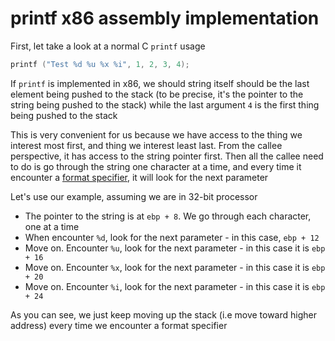 # printf x86 assembly implementation

First, let take a look at a normal C `printf` usage

```c
printf ("Test %d %u %x %i", 1, 2, 3, 4);
```

If `printf` is implemented in x86, we should string itself should be the last element being pushed to the stack (to be precise, it's the pointer to the string being pushed to the stack) while the last argument `4` is the first thing being pushed to the stack

This is very convenient for us because we have access to the thing we interest most first, and thing we interest least last. From the callee perspective, it has access to the string pointer first. Then all the callee need to do is go through the string one character at a time, and every time it encounter a [format specifier](https://cplusplus.com/reference/cstdio/printf/), it will look for the next parameter

Let's use our example, assuming we are in 32-bit processor

- The pointer to the string is at `ebp + 8`. We go through each character, one at a time
- When encounter `%d`, look for the next parameter - in this case, `ebp + 12`
- Move on. Encounter `%u`, look for the next parameter - in this case it is `ebp + 16`
- Move on. Encounter `%x`, look for the next parameter - in this case it is `ebp + 20`
- Move on. Encounter `%i`, look for the next parameter - in this case it is `ebp + 24`

As you can see, we just keep moving up the stack (i.e move toward higher address) every time we encounter a format specifier
